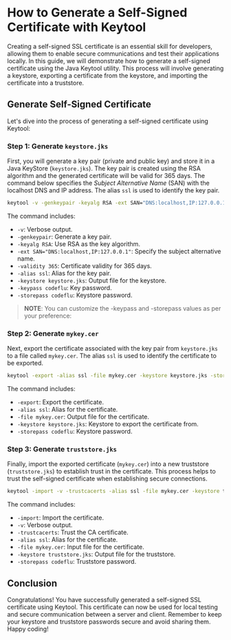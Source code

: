 # How to Generate a Self-Signed Certificate with Keytool

Creating a self-signed SSL certificate is an essential skill for developers, allowing them to enable secure communications and test their applications locally. In this guide, we will demonstrate how to generate a self-signed certificate using the Java Keytool utility. This process will involve generating a keystore, exporting a certificate from the keystore, and importing the certificate into a truststore.

## Generate Self-Signed Certificate

Let's dive into the process of generating a self-signed certificate using Keytool:

### Step 1: Generate `keystore.jks`

First, you will generate a key pair (private and public key) and store it in a Java KeyStore (`keystore.jks`). The key pair is created using the RSA algorithm and the generated certificate will be valid for 365 days. The command below specifies the *Subject Alternative Name* (SAN) with the localhost DNS and IP address. The alias `ssl` is used to identify the key pair.

```bash
keytool -v -genkeypair -keyalg RSA -ext SAN="DNS:localhost,IP:127.0.0.1" -validity 365 -alias ssl -keystore keystore.jks -keypass codeflu -storepass codeflu
```

The command includes:
- `-v`: Verbose output.
- `-genkeypair`: Generate a key pair.
- `-keyalg RSA`: Use RSA as the key algorithm.
- `-ext SAN="DNS:localhost,IP:127.0.0.1"`: Specify the subject alternative name.
- `-validity 365`: Certificate validity for 365 days.
- `-alias ssl`: Alias for the key pair.
- `-keystore keystore.jks`: Output file for the keystore.
- `-keypass codeflu`: Key password.
- `-storepass codeflu`: Keystore password.

>**NOTE**: You can customize the -keypass and -storepass values as per your preference:


### Step 2: Generate `mykey.cer`

Next, export the certificate associated with the key pair from `keystore.jks` to a file called `mykey.cer`. The alias `ssl` is used to identify the certificate to be exported.

```bash
keytool -export -alias ssl -file mykey.cer -keystore keystore.jks -storepass codeflu
```

The command includes:
- `-export`: Export the certificate.
- `-alias ssl`: Alias for the certificate.
- `-file mykey.cer`: Output file for the certificate.
- `-keystore keystore.jks`: Keystore to export the certificate from.
- `-storepass codeflu`: Keystore password.

### Step 3: Generate `truststore.jks`

Finally, import the exported certificate (`mykey.cer`) into a new truststore (`truststore.jks`) to establish trust in the certificate. This process helps to trust the self-signed certificate when establishing secure connections.

```bash
keytool -import -v -trustcacerts -alias ssl -file mykey.cer -keystore truststore.jks -storepass codeflu
```

The command includes:
- `-import`: Import the certificate.
- `-v`: Verbose output.
- `-trustcacerts`: Trust the CA certificate.
- `-alias ssl`: Alias for the certificate.
- `-file mykey.cer`: Input file for the certificate.
- `-keystore truststore.jks`: Output file for the truststore.
- `-storepass codeflu`: Truststore password.

## Conclusion

Congratulations! You have successfully generated a self-signed SSL certificate using Keytool. This certificate can now be used for local testing and secure communication between a server and client. Remember to keep your keystore and truststore passwords secure and avoid sharing them. Happy coding!